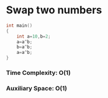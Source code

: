 
# Swap two numbers

```C++
int main()
{
    int a=10,b=2;
    a=a^b;
    b=a^b;
    a=a^b;
}

```

### Time Complexity: O(1)
### Auxiliary Space: O(1)